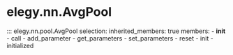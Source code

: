 
# elegy.nn.AvgPool

::: elegy.nn.pool.AvgPool
    selection:
        inherited_members: true
        members:
            - __init__
            - call
            - add_parameter
            - get_parameters
            - set_parameters
            - reset
            - init
            - initialized
        